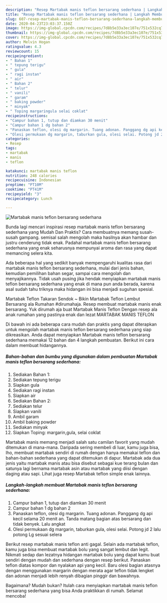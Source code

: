 ```yaml
---
description: "Resep Martabak manis teflon bersarang sederhana | Langkah Membuat Martabak manis teflon bersarang sederhana Yang Enak Banget"
title: "Resep Martabak manis teflon bersarang sederhana | Langkah Membuat Martabak manis teflon bersarang sederhana Yang Enak Banget"
slug: 607-resep-martabak-manis-teflon-bersarang-sederhana-langkah-membuat-martabak-manis-teflon-bersarang-sederhana-yang-enak-banget
date: 2020-04-23T23:03:37.150Z
image: https://img-global.cpcdn.com/recipes/7d8b5e33a3ec107e/751x532cq70/martabak-manis-teflon-bersarang-sederhana-foto-resep-utama.jpg
thumbnail: https://img-global.cpcdn.com/recipes/7d8b5e33a3ec107e/751x532cq70/martabak-manis-teflon-bersarang-sederhana-foto-resep-utama.jpg
cover: https://img-global.cpcdn.com/recipes/7d8b5e33a3ec107e/751x532cq70/martabak-manis-teflon-bersarang-sederhana-foto-resep-utama.jpg
author: Melvin Hogan
ratingvalue: 4.3
reviewcount: 15
recipeingredient:
- " Bahan 1"
- " tepung terigu"
- " gula"
- " ragi instan"
- " air"
- " Bahan 2"
- " telur"
- " vanili"
- " garam"
- " baking powder"
- " minyak"
- " Toping margaringula selai coklat"
recipeinstructions:
- "Campur bahan 1, tutup dan diamkan 30 menit"
- "Campur bahan 1 dg bahan 2"
- "Panaskan teflon, olesi dg margarin. Tuang adonan. Panggang dg api kecil selama 20 menit an. Tanda matang bagian atas bersarang dan tidak benyek. Lalu angkat"
- "Olesi permukaan dg margarin, taburkan gula, olesi selai. Potong jd 2 lalu potong Lg sesuai selera"
categories:
- Resep
tags:
- martabak
- manis
- teflon

katakunci: martabak manis teflon 
nutrition: 248 calories
recipecuisine: Indonesian
preptime: "PT10M"
cooktime: "PT41M"
recipeyield: "3"
recipecategory: Lunch

---
```



![Martabak manis teflon bersarang sederhana](https://img-global.cpcdn.com/recipes/7d8b5e33a3ec107e/751x532cq70/martabak-manis-teflon-bersarang-sederhana-foto-resep-utama.jpg)

Bunda lagi mencari inspirasi resep martabak manis teflon bersarang sederhana yang Mudah Dan Praktis? Cara membuatnya memang susah-susah gampang. semisal salah mengolah maka hasilnya akan hambar dan justru cenderung tidak enak. Padahal martabak manis teflon bersarang sederhana yang enak seharusnya mempunyai aroma dan rasa yang dapat memancing selera kita.

Ada beberapa hal yang sedikit banyak mempengaruhi kualitas rasa dari martabak manis teflon bersarang sederhana, mulai dari jenis bahan, kemudian pemilihan bahan segar, sampai cara mengolah dan menyajikannya. Tidak usah pusing jika hendak menyiapkan martabak manis teflon bersarang sederhana yang enak di mana pun anda berada, karena asal sudah tahu triknya maka hidangan ini bisa menjadi suguhan spesial.

Martabak Teflon Takaran Sendok ~ Bikin Martabak Teflon Lembut Bersarang ala Rumahan #dirumahaja. Resep membuat martabak manis enak bersarang. Yuk dirumah aja buat Martabak Manis Teflon Dengan resep ala anak rumahan yang pastinya enak dan lezat MARTABAK MANIS TEFLON


Di bawah ini ada beberapa cara mudah dan praktis yang dapat diterapkan untuk mengolah martabak manis teflon bersarang sederhana yang siap dikreasikan. Anda dapat menyiapkan Martabak manis teflon bersarang sederhana memakai 12 bahan dan 4 langkah pembuatan. Berikut ini cara dalam membuat hidangannya.

<!--inarticleads1-->

##### Bahan-bahan dan bumbu yang digunakan dalam pembuatan Martabak manis teflon bersarang sederhana:

1. Sediakan  Bahan 1:
1. Sediakan  tepung terigu
1. Siapkan  gula
1. Sediakan  ragi instan
1. Siapkan  air
1. Sediakan  Bahan 2:
1. Sediakan  telur
1. Siapkan  vanili
1. Ambil  garam
1. Ambil  baking powder
1. Sediakan  minyak
1. Siapkan  Toping: margarin,gula, selai coklat


Martabak manis memang menjadi salah satu camilan favorit yang mudah ditemukan di mana-mana. Daripada sering membeli di luar, kamu juga bisa, lho, membuat martabak sendiri di rumah dengan hanya memakai teflon dan bahan-bahan sederhana yang dapat ditemukan di dapur. Martabak ada dua jenis yaitu martabak manis atau bisa disebut sebagai kue terang bulan dan satunya lagi bernama martabak asin atau martabak yang diisi dengan daging atau sapi. Lihat juga resep Martabak teflon simple enak lainnya. 

<!--inarticleads2-->

##### Langkah-langkah membuat Martabak manis teflon bersarang sederhana:

1. Campur bahan 1, tutup dan diamkan 30 menit
1. Campur bahan 1 dg bahan 2
1. Panaskan teflon, olesi dg margarin. Tuang adonan. Panggang dg api kecil selama 20 menit an. Tanda matang bagian atas bersarang dan tidak benyek. Lalu angkat
1. Olesi permukaan dg margarin, taburkan gula, olesi selai. Potong jd 2 lalu potong Lg sesuai selera


Berikut resep martabak manis teflon anti gagal. Selain ada martabak teflon, kamu juga bisa membuat martabak bolu yang sangat lembut dan legit. Nikmati sedap dan lezatnya hidangan martabak bolu yang dapat kamu buat sendiri dengan mudah dan sederhana dengan resep berikut. Panaskan teflon diatas kompor dan nyalakan api yang kecil. Baru olesi bagian atasnya dengan menggunakan margarin dengan merata agar teflon tidak lengket dan adonan menjadi lebih renyah dibagian pinggir dan bawahnya. 

Bagaimana? Mudah bukan? Itulah cara menyiapkan martabak manis teflon bersarang sederhana yang bisa Anda praktikkan di rumah. Selamat mencoba!
